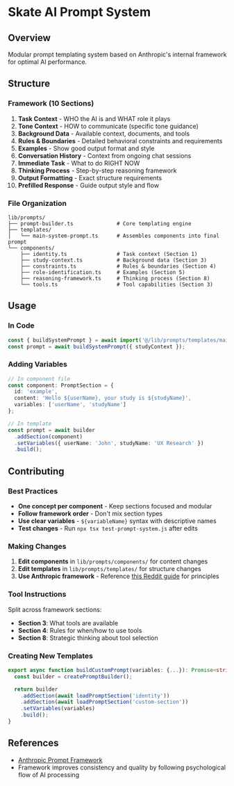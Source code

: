 # Skate AI Prompt System

## Overview
Modular prompt templating system based on Anthropic's internal framework for optimal AI performance.

## Structure

### Framework (10 Sections)
1. **Task Context** - WHO the AI is and WHAT role it plays
2. **Tone Context** - HOW to communicate (specific tone guidance)
3. **Background Data** - Available context, documents, and tools
4. **Rules & Boundaries** - Detailed behavioral constraints and requirements
5. **Examples** - Show good output format and style
6. **Conversation History** - Context from ongoing chat sessions
7. **Immediate Task** - What to do RIGHT NOW
8. **Thinking Process** - Step-by-step reasoning framework
9. **Output Formatting** - Exact structure requirements
10. **Prefilled Response** - Guide output style and flow

### File Organization
```
lib/prompts/
├── prompt-builder.ts              # Core templating engine
├── templates/
│   └── main-system-prompt.ts      # Assembles components into final prompt
└── components/
    ├── identity.ts                # Task context (Section 1)
    ├── study-context.ts           # Background data (Section 3)
    ├── constraints.ts             # Rules & boundaries (Section 4)
    ├── role-identification.ts     # Examples (Section 5)
    ├── reasoning-framework.ts     # Thinking process (Section 8)
    └── tools.ts                   # Tool capabilities (Section 3)
```

## Usage

### In Code
```typescript
const { buildSystemPrompt } = await import('@/lib/prompts/templates/main-system-prompt');
const prompt = await buildSystemPrompt({ studyContext });
```

### Adding Variables
```typescript
// In component file
const component: PromptSection = {
  id: 'example',
  content: 'Hello ${userName}, your study is ${studyName}',
  variables: ['userName', 'studyName']
};

// In template
const prompt = await builder
  .addSection(component)
  .setVariables({ userName: 'John', studyName: 'UX Research' })
  .build();
```

## Contributing

### Best Practices
- **One concept per component** - Keep sections focused and modular
- **Follow framework order** - Don't mix section types
- **Use clear variables** - `${variableName}` syntax with descriptive names
- **Test changes** - Run `npx tsx test-prompt-system.js` after edits

### Making Changes
1. **Edit components** in `lib/prompts/components/` for content changes
2. **Edit templates** in `lib/prompts/templates/` for structure changes
3. **Use Anthropic framework** - Reference [this Reddit guide](https://www.reddit.com/r/PromptEngineering/comments/1n08dpp/anthropic_just_revealed_their_internal_prompt/) for principles

### Tool Instructions
Split across framework sections:
- **Section 3**: What tools are available
- **Section 4**: Rules for when/how to use tools
- **Section 8**: Strategic thinking about tool selection

### Creating New Templates
```typescript
export async function buildCustomPrompt(variables: {...}): Promise<string> {
  const builder = createPromptBuilder();

  return builder
    .addSection(await loadPromptSection('identity'))
    .addSection(await loadPromptSection('custom-section'))
    .setVariables(variables)
    .build();
}
```

## References
- [Anthropic Prompt Framework](https://www.reddit.com/r/PromptEngineering/comments/1n08dpp/anthropic_just_revealed_their_internal_prompt/)
- Framework improves consistency and quality by following psychological flow of AI processing
